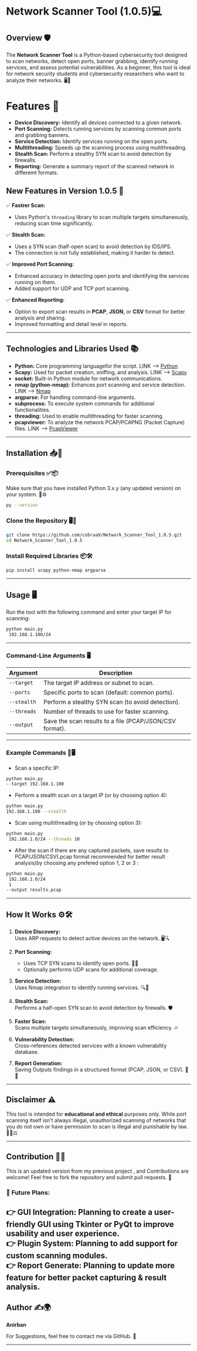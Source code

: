 
# Network Scanner Tool (1.0.5)💻

## Overview 🛡️

The **Network Scanner Tool** is a Python-based cybersecurity tool designed to scan networks, detect open ports, banner grabbing, identify running services, and assess potential vulnerabilities. As a beginner, this tool is ideal for  network security students and cybersecurity researchers  who want to analyze their networks. 🖥️🔌

# Features 🎯

- **Device Discovery:** Identify all devices connected to a given network.  
- **Port Scanning:** Detects running services by scanning common ports and grabbing banners.  
- **Service Detection:** Identify services running on the open ports.  
- **Multithreading:** Speeds up the scanning process using multithreading.  
- **Stealth Scan:** Perform a stealthy SYN scan to avoid detection by firewalls.  
- **Reporting:** Generate a summary report of the scanned network in differemt formats.  

## New Features in Version 1.0.5 🚀  

✅ **Fastrer Scan:**  
- Uses Python's `threading` library to scan multiple targets simultaneously, reducing scan time significantly.  

✅ **Stealth Scan:**  
- Uses a SYN scan (half-open scan) to avoid detection by IDS/IPS.  
- The connection is not fully established, making it harder to detect.  

✅ **Improved Port Scanning:**  
- Enhanced accuracy in detecting open ports and identifying the services running on them.  
- Added support for UDP and TCP port scanning.  

✅ **Enhanced Reporting:**  
- Option to export scan results in **PCAP**, **JSON**, or **CSV** format for better analysis and sharing.  
- Improved formatting and detail level in reports.  

---

## Technologies and Libraries Used 📚  

- **Python:** Core programming languagefor the script. LINK --> [Python](https://www.python.org/downloads/)  
- **Scapy:** Used for packet creation, sniffing, and analysis. LINK --> [Scapy](https://github.com/secdev/scapy)  
- **socket:** Built-in Python module for network communications.  
- **nmap (python-nmap):** Enhances port scanning and service detection. LINK --> [Nmap](https://nmap.org/download.html)  
- **argparse:** For handling command-line arguments.  
- **subprocess:** To execute system commands for additional functionalities.  
- **threading:** Used to enable multithreading for faster scanning.   
- **pcapviewer:** To analyze the network PCAP/PCAPNG (Packet Capture) files. LINK --> [PcapViewer](https://marketplace.visualstudio.com/items?itemName=sankooc.pcapviewer)  

---

## Installation 📥📌  

### Prerequisites ✅📦  
Make sure that you have installed Python 3.x.y (any updated version)  on your system. 📂⚙️  

```bash
py --version
```

### Clone the Repository 🖥️🔗  

```bash
git clone https://github.com/cobraa9/Network_Scanner_Tool_1.0.5.git
cd Network_Scanner_Tool_1.0.5
```

### Install Required Libraries 📦🛠️  

```bash
pip install scapy python-nmap argparse
```

---

## Usage 🖥️  

Run the tool with the following command and enter your target IP for scanning:  

```bash
python main.py
 192.168.1.100/24
```

---

### Command-Line Arguments 🖥️  

| Argument         | Description                                              |
|------------------|----------------------------------------------------------|
| `--target`        | The target IP address or subnet to scan.                 |
| `--ports`         | Specific ports to scan (default: common ports).           |
| `--stealth`       | Perform a stealthy SYN scan (to avoid detection).         |
| `--threads`       | Number of threads to use for faster scanning.             |
| `--output`        | Save the scan results to a file (PCAP/JSON/CSV format).   |

---

### Example Commands 📡🖥️  

- Scan a specific IP:  
```bash
python main.py
--target 192.168.1.100
```

- Perform a stealth scan on a target IP (or by choosing option 4):  
```bash
python main.py
192.168.1.100 --stealth
```

- Scan using multithreading (or by choosing option 3):  
```bash
python main.py
 192.168.1.0/24 --threads 10
```

- After the scan if there are any captured packets, save results to PCAP/JSON/CSV(.pcap format recommended for better result analysis)by choosing any prefered option 1, 2 or 3 :  
```bash
python main.py
 192.168.1.0/24
 1
--output results.pcap
```

---

## How It Works ⚙️🛠️  

1. **Device Discovery:**  
   Uses ARP requests to detect active devices on the network. 🖥️🔍  

2. **Port Scanning:**  
   - Uses TCP SYN scans to identify open ports. 🔌🔎  
   - Optionally performs UDP scans for additional coverage.  

3. **Service Detection:**  
   Uses Nmap integration to identify running services. 🔍📡  

4. **Stealth Scan:**  
   Performs a half-open SYN scan to avoid detection by firewalls. 🛡️  

5. **Faster Scan:**  
   Scans multiple targets simultaneously, improving scan efficiency. 🔥  

6. **Vulnerability Detection:**  
   Cross-references detected services with a known vulnerability database.  

7. **Report Generation:**  
   Saving Outputs findings in a structured format (PCAP, JSON, or CSV). 📜📂  

---

## Disclaimer ⚠️  

This tool is intended for **educational and ethical** purposes only. While port scanning itself isn't always illegal, unauthorized scanning of networks that you do not own or have permission to scan is illegal and punishable by law. 🚨❌⚖️  

---

## Contribution 🔧🤝  

This is an updated version from my previous project , and Contributions are welcome! Feel free to fork the repository and submit pull requests. 📝  

### 🌟 **Future Plans:**  
👉 **GUI Integration:** Planning to create a user-friendly GUI using **Tkinter** or **PyQt** to improve usability and user experience.  
👉 **Plugin System:** Planning to add support for custom scanning modules.  
👉 **Report Generate:** Planning to update more feature for better packet capturing & result analysis.
---

## Author ✍️🌍  

**Anirban**  

For Suggestions, feel free to contact me via GitHub. 📩  

---
